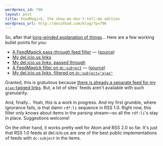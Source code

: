```yaml
--- 
wordpress_id: 796
layout: post
title: FeedMagick, the show-me-don't-tell-me edition
wordpress_url: http://decafbad.com/blog/?p=796
---
```

So, after that [long-winded explanation of things][long]... Here are a few working bullet points for you:

* [A FeedMagick pass-through feed filter](http://decafbad.com/2005/12/FeedMagick/passthru.php) — ([source](http://decafbad.com/trac/browser/trunk/FeedMagick/passthru.php))
* [My del.icio.us links](http://del.icio.us/rss/deusx)
* [My del.icio.us links, passed through](http://decafbad.com/2005/12/FeedMagick/passthru.php?in=http%3A%2F%2Fdel.icio.us%2Frss%2Fdeusx)
* [A FeedMagick filter on `dc:subject`](http://decafbad.com/2005/12/FeedMagick/subject-filter.php) — ([source](http://decafbad.com/trac/browser/trunk/FeedMagick/subject-filter.php))
* [My del.icio.us links, filtered on `dc:subject="ajax"`](http://decafbad.com/2005/12/FeedMagick/subject-filter.php?in=http%3A%2F%2Fdel.icio.us%2Frss%2Fdeusx&subject=ajax)

Granted, this is gratuitous because [there is already a separate feed for my `ajax`-tagged links](http://del.icio.us/rss/deusx/ajax).  But, a lot of sites' feeds aren't available with such granularity.

And, finally...  Yeah, this is a work in progress.  And my first grumble, where ignorance fails, is that damn `rdf:li` sequence in RSS 1.0.  Right now, this filter only knows about items in the parsing stream—so all the `rdf:li`'s stay in place.  Suggestions welcome!

On the other hand, it works pretty well for Atom and RSS 2.0 so far.  It's just that RSS 1.0 feeds at del.icio.us are one of the best public implementations of feeds with `dc:subject` in the items.

[long]: http://decafbad.com/blog/2005/12/13/feedmagick-the-feed-filter-that-doesnt-know-much-about-feeds
